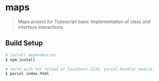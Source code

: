 # maps

> Maps project for Typescript basic
> Implementation of class and interface interactions

## Build Setup

```bash
# install dependencies
$ npm install

# serve with hot reload at localhost:1234, parcel-bundler module.
$ parcel index.html
```
